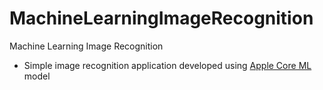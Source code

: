 # MachineLearningImageRecognition
Machine Learning Image Recognition

- Simple image recognition application developed using [Apple Core ML](https://developer.apple.com/machine-learning/core-ml/) model
